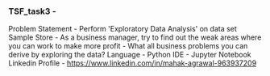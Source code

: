 ### TSF_task3 - 
Problem Statement - Perform 'Exploratory Data Analysis' on data set Sample Store
                  - As a business manager, try to find out the weak areas where you can work to make more profit
                  - What all business problems you can derive by exploring the data?
Language - Python
IDE - Jupyter Notebook
Linkedin Profile - https://www.linkedin.com/in/mahak-agrawal-963937209
